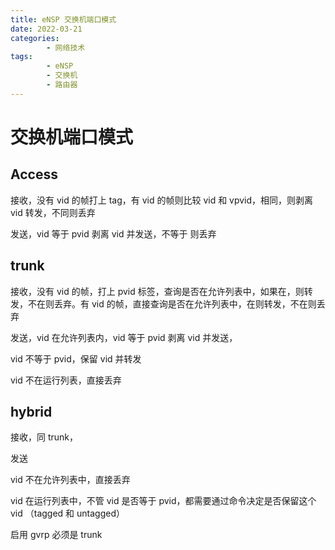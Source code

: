 ```yaml
---
title: eNSP 交换机端口模式
date: 2022-03-21
categories:
        - 网络技术
tags:
        - eNSP
        - 交换机
        - 路由器
---
```


# 交换机端口模式

## Access

接收，没有 vid 的帧打上 tag，有 vid 的帧则比较 vid 和 vpvid，相同，则剥离 vid 转发，不同则丢弃

发送，vid 等于 pvid 剥离 vid 并发送，不等于 则丢弃

## trunk

接收，没有 vid 的帧，打上 pvid 标签，查询是否在允许列表中，如果在，则转发，不在则丢弃。有 vid 的帧，直接查询是否在允许列表中，在则转发，不在则丢弃

发送，vid 在允许列表内，vid 等于 pvid 剥离 vid 并发送，

vid 不等于 pvid，保留 vid 并转发

vid 不在运行列表，直接丢弃

## hybrid

接收，同 trunk，

发送

vid 不在允许列表中，直接丢弃

vid 在运行列表中，不管 vid 是否等于 pvid，都需要通过命令决定是否保留这个 vid （tagged 和 untagged）

启用 gvrp 必须是 trunk
